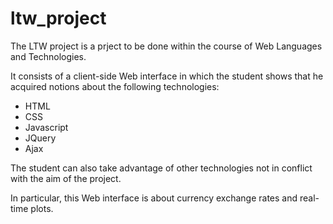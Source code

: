 # ltw_project
The LTW project is a prject to be done within the course of Web Languages and Technologies.

It consists of a client-side Web interface in which the student shows that he acquired notions about the following technologies:

- HTML
- CSS
- Javascript
- JQuery
- Ajax

The student can also take advantage of other technologies not in conflict with the aim of the project.

In particular, this Web interface is about currency exchange rates and real-time plots.
